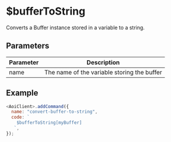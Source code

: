 # $bufferToString

Converts a Buffer instance stored in a variable to a string.

## Parameters

| Parameter | Description                                  |
| --------- | -------------------------------------------- |
| name      | The name of the variable storing the buffer   |

## Example

```js
<AoiClient>.addCommand({
  name: "convert-buffer-to-string",
  code: `
    $bufferToString[myBuffer]
   `,
});
```